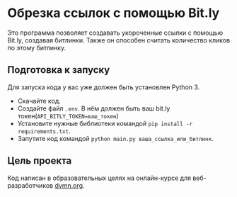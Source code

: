 # Обрезка ссылок с помощью Bit.ly

Это программа позволяет создавать укороченные ссылки с помощью Bit.ly, создавая битлинки. Также он способен считать количество кликов по этому битлинку.

## Подготовка к запуску

Для запуска кода у вас уже должен быть установлен Python 3.

- Скачайте код.
- Создайте файл `.env`. В нём должен быть ваш bit.ly токен(`API_BITLY_TOKEN=ваш_токен`)
- Установите нужные библиотеки командой `pip install -r requirements.txt`.
- Запутите код командой `python main.py ваша_ссылка_или_битлинк`.

## Цель проекта

Код написан в образовательных целях на онлайн-курсе для веб-разработчиков [dvmn.org](https://dvmn.org/).